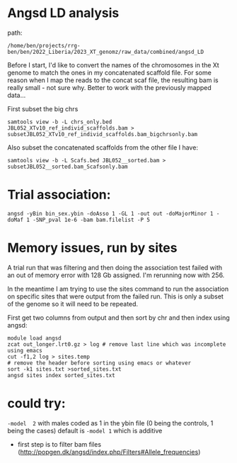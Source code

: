# Angsd LD analysis
path:
```
/home/ben/projects/rrg-ben/ben/2022_Liberia/2023_XT_genomz/raw_data/combined/angsd_LD
```
Before I start, I'd like to convert the names of the chromosomes in the Xt genome to match the ones in my concatenated scaffold file. For some reason when I map the reads to the concat scaf file, the resulting bam is really small - not sure why.  Better to work with the previously mapped data...

First subset the big chrs
```
samtools view -b -L chrs_only.bed JBL052_XTv10_ref_individ_scaffolds.bam > subsetJBL052_XTv10_ref_individ_scaffolds.bam_bigchrsonly.bam
```
Also subset the concatenated scaffolds from the other file I have:
```
samtools view -b -L Scafs.bed JBL052__sorted.bam > subsetJBL052__sorted.bam_Scafsonly.bam
```

# Trial association:
```
angsd -yBin bin_sex.ybin -doAsso 1 -GL 1 -out out -doMajorMinor 1 -doMaf 1 -SNP_pval 1e-6 -bam bam.filelist -P 5
```

# Memory issues, run by sites
A trial run that was filtering and then doing the association test failed with an out of memory error with 128 Gb assigned.  I'm rerunning now with 256.

In the meantime I am trying to use the sites command to run the association on specific sites that were output from the failed run. This is only a subset of the genome so it will need to be repeated.

First get two columns from output and then sort by chr and then index using angsd:
```
module load angsd
zcat out_longer.lrt0.gz > log # remove last line which was incomplete using emacs
cut -f1,2 log > sites.temp
# remove the header before sorting using emacs or whatever
sort -k1 sites.txt >sorted_sites.txt 
angsd sites index sorted_sites.txt 
```


# could try:
 `-model  2` with males coded as 1 in the ybin file (0 being the controls, 1 being the cases)
 default is `-model 1` which is additive



* first step is to filter bam files (http://popgen.dk/angsd/index.php/Filters#Allele_frequencies)

